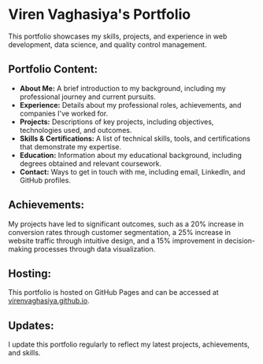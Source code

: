 # Viren Vaghasiya's Portfolio

This portfolio showcases my skills, projects, and experience in web development, data science, and quality control management.

## Portfolio Content:

- **About Me:** A brief introduction to my background, including my professional journey and current pursuits.
- **Experience:** Details about my professional roles, achievements, and companies I've worked for.
- **Projects:** Descriptions of key projects, including objectives, technologies used, and outcomes.
- **Skills & Certifications:** A list of technical skills, tools, and certifications that demonstrate my expertise.
- **Education:** Information about my educational background, including degrees obtained and relevant coursework.
- **Contact:** Ways to get in touch with me, including email, LinkedIn, and GitHub profiles.

## Achievements:

My projects have led to significant outcomes, such as a 20% increase in conversion rates through customer segmentation, a 25% increase in website traffic through intuitive design, and a 15% improvement in decision-making processes through data visualization.

## Hosting:

This portfolio is hosted on GitHub Pages and can be accessed at [virenvaghasiya.github.io](https://github.com/virenvaghasiya/virenvaghasiya.github.io/blob/main/index.html).

## Updates:

I update this portfolio regularly to reflect my latest projects, achievements, and skills.
